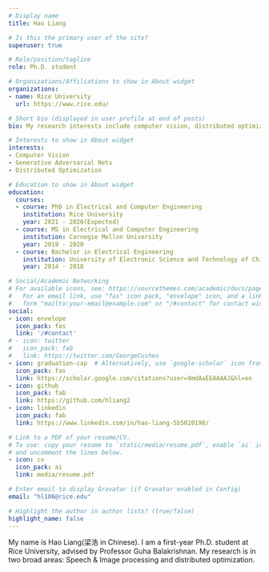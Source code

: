 ```yaml
---
# Display name
title: Hao Liang

# Is this the primary user of the site?
superuser: true

# Role/position/tagline
role: Ph.D. student

# Organizations/Affiliations to show in About widget
organizations:
- name: Rice University
  url: https://www.rice.edu/

# Short bio (displayed in user profile at end of posts)
bio: My research interests include computer vision, distributed optimization.

# Interests to show in About widget
interests:
- Computer Vision
- Generative Adversarial Nets
- Distributed Optimization

# Education to show in About widget
education:
  courses:
  - course: PhD in Electrical and Computer Engineering
    institution: Rice University
    year: 2021 - 2026(Expected)
  - course: MS in Electrical and Computer Engineering
    institution: Carnegie Mellon University
    year: 2019 - 2020
  - course: Bachelor in Electrical Engineering
    institution: University of Electronic Science and Technology of China
    year: 2014 - 2018

# Social/Academic Networking
# For available icons, see: https://sourcethemes.com/academic/docs/page-builder/#icons
#   For an email link, use "fas" icon pack, "envelope" icon, and a link in the
#   form "mailto:your-email@example.com" or "/#contact" for contact widget.
social:
- icon: envelope
  icon_pack: fas
  link: '/#contact'
# - icon: twitter
#   icon_pack: fab
#   link: https://twitter.com/GeorgeCushen
- icon: graduation-cap  # Alternatively, use `google-scholar` icon from `ai` icon pack
  icon_pack: fas
  link: https://scholar.google.com/citations?user=9mdAaEEAAAAJ&hl=en
- icon: github
  icon_pack: fab
  link: https://github.com/hliang2
- icon: linkedin
  icon_pack: fab
  link: https://www.linkedin.com/in/hao-liang-5b5020198/

# Link to a PDF of your resume/CV.
# To use: copy your resume to `static/media/resume.pdf`, enable `ai` icons in `params.toml`, 
# and uncomment the lines below.
- icon: cv
  icon_pack: ai
  link: media/resume.pdf

# Enter email to display Gravatar (if Gravatar enabled in Config)
email: "hl106@rice.edu"

# Highlight the author in author lists? (true/false)
highlight_name: false
---
```


My name is Hao Liang(梁浩 in Chinese). I am a first-year Ph.D. student at Rice University, advised by Professor Guha Balakrishnan. My research is in two broad areas: Speech & Image processing and distributed optimization. 


